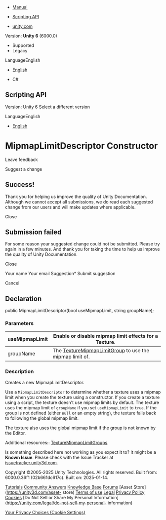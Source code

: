 [ ]()

  * [Manual](../Manual/index.html)
  * [Scripting API](../ScriptReference/index.html)

  * [unity.com](https://unity.com/)

Version: **Unity 6** (6000.0)

  * Supported
  * Legacy

LanguageEnglish

  * [English]()

  * C#

[ ](https://docs.unity3d.com)

## Scripting API

Version: Unity 6 Select a different version

LanguageEnglish

  * [English]()

# MipmapLimitDescriptor Constructor

Leave feedback

Suggest a change

## Success!

Thank you for helping us improve the quality of Unity Documentation. Although
we cannot accept all submissions, we do read each suggested change from our
users and will make updates where applicable.

Close

## Submission failed

For some reason your suggested change could not be submitted. Please <a>try
again</a> in a few minutes. And thank you for taking the time to help us
improve the quality of Unity Documentation.

Close

Your name Your email Suggestion* Submit suggestion

Cancel

[ ]()

## Declaration

public MipmapLimitDescriptor(bool useMipmapLimit, string groupName);

### Parameters

useMipmapLimit | Enable or disable mipmap limit effects for a Texture.  
---|---  
groupName | The [TextureMipmapLimitGroup](TextureMipmapLimitGroups.html) to use the mipmap limit of.  
  
### Description

Creates a new MipmapLimitDescriptor.

Use a `MipmapLimitDescriptor` to determine whether a texture uses a mipmap
limit when you create the texture using a constructor. If you create a texture
using a script, the texture doesn't use mipmap limits by default. The texture
uses the mipmap limit of `groupName` if you set `useMipmapLimit` to `true`. If
the group is not defined (either `null` or an empty string), the texture falls
back to following the global mipmap limit.  
  
The texture also uses the global mipmap limit if the group is not known by the
Editor.  
  
Additional resources::
[TextureMipmapLimitGroups](TextureMipmapLimitGroups.html).

Is something described here not working as you expect it to? It might be a
**Known Issue**. Please check with the Issue Tracker at
[issuetracker.unity3d.com](https://issuetracker.unity3d.com).

Copyright ©2005-2025 Unity Technologies. All rights reserved. Built from:
6000.0.36f1 (02b661dc617c). Built on: 2025-01-14.

[Tutorials](https://unity3d.com/learn) [Community
Answers](https://answers.unity3d.com) [Knowledge
Base](https://support.unity3d.com/hc/en-us)
[Forums](https://forum.unity3d.com) [Asset Store](https://unity3d.com/asset-
store) [Terms of use](https://docs.unity3d.com/Manual/TermsOfUse.html)
[Legal](https://unity.com/legal) [Privacy
Policy](https://unity.com/legal/privacy-policy)
[Cookies](https://unity.com/legal/cookie-policy) [Do Not Sell or Share My
Personal Information](https://unity.com/legal/do-not-sell-my-personal-
information)

[Your Privacy Choices (Cookie Settings)](javascript:void\(0\);)

